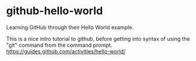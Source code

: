 # github-hello-world
Learning GitHub through their Hello World example.

This is a nice intro tutorial to github, before getting into syntax of using the "git" command from the command prompt.
  https://guides.github.com/activities/hello-world/
